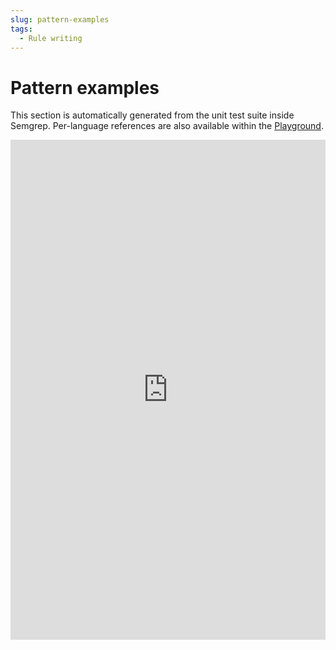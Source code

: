 ```yaml
---
slug: pattern-examples
tags:
  - Rule writing
---
```




# Pattern examples

This section is automatically generated from the unit test suite inside Semgrep. Per-language references are also available within the [Playground](https://semgrep.dev/editor).

<iframe src="https://semgrep.dev/embed/cheatsheet" scrolling="0" width="100%" height="800" loading="lazy" frameBorder="0"></iframe>
